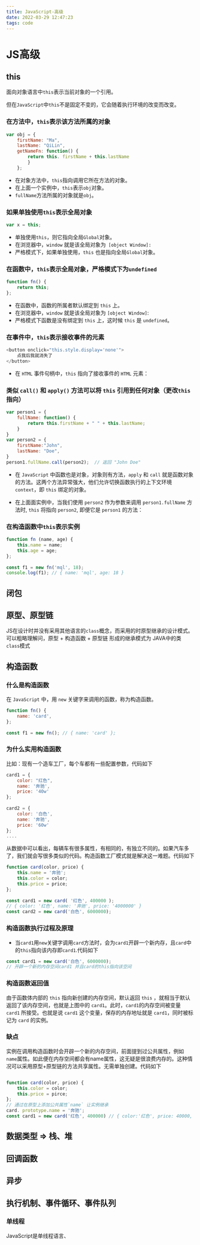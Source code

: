 ```yaml
---
title: JavaScript-高级
date: 2022-03-29 12:47:23
tags: code
---
```


# JS高级

## this

面向对象语言中`this`表示当前对象的一个引用。

但在`JavaScript`中`this`不是固定不变的，它会随着执行环境的改变而改变。

### 在方法中，`this`表示该方法所属的对象

```javascript
var obj = {
	firstName: "Ma",
	lastName: "QiLin",
	getNameFn: function() {
		return this. firstName + this.lastName
		}
	};
```

* 在对象方法中，`this`指向调用它所在方法的对象。
* 在上面一个实例中，`this`表示`obj`对象。
* `fullName`方法所属的对象就是`obj`。


### 如果单独使用`this`表示全局对象

```javascript
var x = this;

```

* 单独使用`this`，则它指向全局`Global`对象。
* 在浏览器中，`window` 就是该全局对象为` [object Window]:`
* 严格模式下，如果单独使用，`this` 也是指向全局`Global`对象。



### 在函数中，`this`表示全局对象，严格模式下为`undefined`

```javascript
function fn() {
	return this;
};
```

* 在函数中，函数的所属者默认绑定到 `this` 上。
* 在浏览器中，`window` 就是该全局对象为 `[object Window]`:
* 严格模式下函数是没有绑定到 `this` 上，这时候 `this` 是 `undefined`。



### 在事件中，`this`表示接收事件的元素

```javascript
<button onclick="this.style.display='none'">
	点我后我就消失了
</button>
```

* 在 `HTML` 事件句柄中，`this` 指向了接收事件的 `HTML` 元素：


### 类似 `call()` 和 `apply()` 方法可以将 `this` 引用到任何对象（更改`this`指向）

```javascript
var person1 = {
	fullName: function() {
		return this.firstName + " " + this.lastName;
	}
}
var person2 = {
	firstName:"John",
	lastName: "Doe",
}
person1.fullName.call(person2);  // 返回 "John Doe"
```

* 在 `JavaScript` 中函数也是对象，对象则有方法，`apply` 和 `call` 就是函数对象的方法。这两个方法异常强大，他们允许切换函数执行的上下文环境`context`，即 `this` 绑定的对象。

* 在上面面实例中，当我们使用 `person2` 作为参数来调用 `person1.fullName` 方法时, `this` 将指向 `person2`, 即便它是 `person1` 的方法：

### 在构造函数中`this`表示实例

```javascript
function fn (name, age) {
	this.name = name;
	this.age = age;
};
	
const f1 = new fn('mql', 18);
console.log(f1); // { name: 'mql', age: 18 }
```


## 闭包

## 原型、原型链

JS在设计时并没有采用其他语言的`class`概念，而采用的时原型继承的设计模式。可以粗略理解问，原型 + 构造函数 + 原型链 形成的继承模式为 JAVA中的类`class`模式



## 构造函数

### 什么是构造函数

在 `JavaScript` 中，用 `new` 关键字来调用的函数，称为构造函数。

```javascript
function fn() {
	name: 'card',
};
		
const f1 = new fn(); // { name: 'card' };
```

### 为什么实用构造函数

比如：现有一个造车工厂，每个车都有一些配置参数，代码如下
```javascript
card1 = {
	color: "红色",
	name: '奔驰',
	price: '40w'
};
		
card2 = {
	color: '白色',
	name: '奔驰',
	price: '60w'
};
....

```

从数据中可以看出，每辆车有很多属性，有相同的，有独立不同的。如果汽车多了，我们就会写很多类似的代码。构造函数工厂模式就是解决这一难题。代码如下

```javascript
function card(color, price) {
	this.name = '奔驰';
	this.color = color;
	this.price = price;
};
		
const card1 = new card( '红色', 400000 );
// { color: '红色', name: '奔驰', price: '4000000' }
const card2 = new card('白色', 6000000);
```

### 构造函数执行过程及原理

* 当`card1`用`new`关键字调用`card`方法时，会为`card1`开辟一个新内存，且`card`中的`this`指向该内存即`card1`.代码如下

```javascript
const card1 = new card('白色', 6000000); 
// 开辟一个新的内存空间card1 并且card的this指向该空间
```

###  构造函数返回值

由于函数体内部的 `this` 指向新创建的内存空间，默认返回 `this` ，就相当于默认返回了该内存空间，也就是上图中的 `card1`。此时，`card1`的内存空间被变量 `card1` 所接受。也就是说 `card1` 这个变量，保存的内存地址就是 `card1`，同时被标记为 `card` 的实例。


### 缺点

实例在调用构造函数时会开辟一个新的内存空间，前面提到过公共属性，例如`name`属性。如此便在内存空间都会有name属性，这无疑是很浪费内存的。这种情况可以采用原型+原型链的方法共享属性。无需单独创建。代码如下

```javascript

function card(color, price) {
	this.color = color;
	this.price = pirce;
};
// 通过在原型上添加公共属性`name` 让实例继承
card. prototype.name = '奔驰';
const card1 = new card('红色', 400000) // { color:'红色', price: 40000, name: '奔驰' }		

```



## 数据类型 => 栈、堆

## 回调函数

## 异步

## 执行机制、事件循环、事件队列

### 单线程

JavaScript是单线程语言、